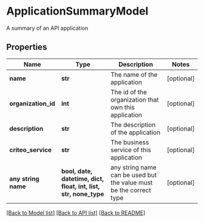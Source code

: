 # ApplicationSummaryModel

A summary of an API application

## Properties
Name | Type | Description | Notes
------------ | ------------- | ------------- | -------------
**name** | **str** | The name of the application | [optional] 
**organization_id** | **int** | The id of the organization that own this application | [optional] 
**description** | **str** | The description of the application | [optional] 
**criteo_service** | **str** | The business service of this application | [optional] 
**any string name** | **bool, date, datetime, dict, float, int, list, str, none_type** | any string name can be used but the value must be the correct type | [optional]

[[Back to Model list]](../README.md#documentation-for-models) [[Back to API list]](../README.md#documentation-for-api-endpoints) [[Back to README]](../README.md)


